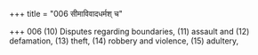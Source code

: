 +++
title = "006 सीमाविवादधर्मश् च"

+++
006	(10) Disputes regarding boundaries, (11) assault and (12) defamation, (13) theft, (14) robbery and violence, (15) adultery,